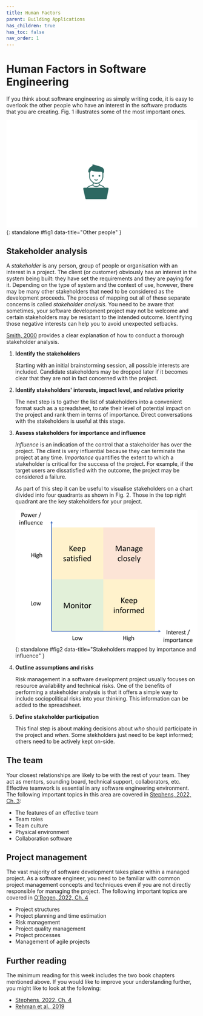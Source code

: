 ```yaml
---
title: Human Factors
parent: Building Applications
has_children: true
has_toc: false
nav_order: 1
---
```


# Human Factors in Software Engineering

If you think about software engineering as simply writing code, it is easy to
overlook the other people who have an interest in the software products that you
are creating. Fig. 1 illustrates some of the most important ones.

![Fig. 1. Other people](images/other_people.gif){: standalone #fig1 data-title="Other people" }

## Stakeholder analysis

A *stakeholder* is any person, group of people or organisation with an interest in
a project. The client (or customer) obviously has an interest in the system being
built: they have set the requirements and they are paying for it. Depending on
the type of system and the context of use, however, there may be many other
stakeholders that need to be considered as the development proceeds. The process
of mapping out all of these separate concerns is called *stakeholder analysis*.
You need to be aware that sometimes, your software development project may not be
welcome and certain stakeholders may be resistant to the intended outcome.
Identifying those negative interests can help you to avoid unexpected setbacks.

[Smith, 2000](https://www.pmi.org/learning/library/stakeholder-analysis-pivotal-practice-projects-8905)
provides a clear explanation of how to conduct a thorough stakeholder analysis.

1. **Identify the stakeholders**

   Starting with an initial brainstorming session, all possible interests are
   included. Candidate stakeholders may be dropped later  if it becomes clear that
   they are not in fact concerned with the project.

2. **Identify stakeholders' interests, impact level, and relative priority**

   The next step is to gather the list of stakeholders into a
   convenient format such as a spreadsheet, to rate their level of potential
   impact on the project and rank them in terms of importance. Direct
   conversations with the stakeholders is useful at this stage.

3. **Assess stakeholders for importance and influence**

   *Influence* is an indication of the control that a stakeholder has over the
   project. The client is very influential because they can terminate the project
   at any time. *Importance* quantifies the extent to which a stakeholder is
   critical for the success of the project. For example, if the target users
   are dissatisfied with the outcome, the project may be considered a failure.

   As part of this step it can be useful to visualise stakeholders on a chart
   divided into four quadrants as shown in Fig. 2. Those in the top right quadrant
   are the key stakeholders for your project.

   ![Fig. 2. Stakeholders mapped by importance and influence](images/stakeholder_map.png){: standalone #fig2 data-title="Stakeholders mapped by importance and influence" }

4. **Outline assumptions and risks**

   Risk management in a software development project usually focuses on resource
   availability and technical risks. One of the benefits of performing a stakeholder
   analysis is that it offers a simple way to include sociopolitical risks into
   your thinking. This information can be added to the spreadsheet.

5. **Define stakeholder participation**

   This final step is about making decisions about *who* should participate in
   the project and *when*. Some stekholders just need to be kept informed;
   others need to be actively kept on-side.

## The team

Your closest relationships are likely to be with the rest of your team. They
act as mentors, sounding board, technical support, collaborators, etc. Effective
teamwork is essential in any software engineering environment. The following
important topics in this area are covered in [Stephens, 2022, Ch. 3](https://learning.oreilly.com/library/view/beginning-software-engineering/9781119901709/c03.xhtml#please-read):

* The features of an effective team
* Team roles
* Team culture
* Physical environment
* Collaboration software

## Project management

The vast majority of software development takes place within a managed project.
As a software engineer, you need to be familiar with common project management
concepts and techniques even if you are not directly responsible for managing
the project. The following important topics are covered in
[O'Regen, 2022, Ch. 4](https://link-springer-com.napier.idm.oclc.org/chapter/10.1007/978-3-031-07816-3_4#please-read)

* Project structures
* Project planning and time estimation
* Risk management
* Project quality management
* Project processes
* Management of agile projects

## Further reading

The minimum reading for this week includes the two book chapters mentioned
above. If you would like to improve your understanding further, you might
like to look at the following:

* [Stephens, 2022, Ch. 4](https://learning.oreilly.com/library/view/beginning-software-engineering/9781119901709/c04.xhtml)
* [Rehman et al., 2019](https://napier.primo.exlibrisgroup.com/permalink/44NAP_INST/n96pef/alma9923909970902111)

